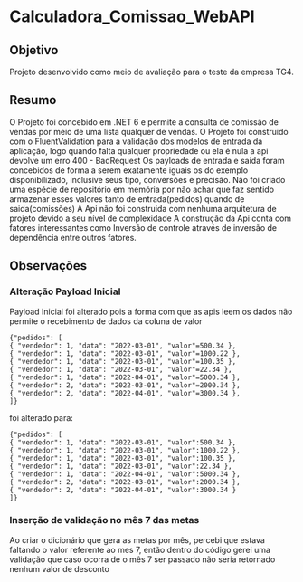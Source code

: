 # Calculadora_Comissao_WebAPI

## Objetivo
Projeto desenvolvido como meio de avaliação para o teste da empresa TG4.

## Resumo
O Projeto foi concebido em .NET 6 e permite a consulta de comissão de vendas por meio de uma lista qualquer de vendas.
O Projeto foi construido com o FluentValidation para a validação dos modelos de entrada da aplicação, logo quando falta qualquer propriedade ou ela é nula a api devolve um erro 400 - BadRequest
Os payloads de entrada e saída foram concebidos de forma a serem exatamente iguais os do exemplo disponibilizado, inclusive seus tipo, conversões e precisão.
Não foi criado uma espécie de repositório em memória por não achar que faz sentido armazenar esses valores tanto de entrada(pedidos) quando de saida(comissões)
A Api não foi construida com nenhuma arquitetura de projeto devido a seu nível de complexidade
A construção da Api conta com fatores interessantes como Inversão de controle através de inversão de dependência entre outros fatores.


## Observações 
### Alteração Payload Inicial
Payload Inicial foi alterado pois a forma com que as apis leem os dados não permite o recebimento de dados da coluna de valor 

```
{"pedidos": [
{ "vendedor": 1, "data": "2022-03-01", "valor"=500.34 },
{ "vendedor": 1, "data": "2022-03-01", "valor"=1000.22 },
{ "vendedor": 1, "data": "2022-03-01", "valor"=100.35 },
{ "vendedor": 1, "data": "2022-03-01", "valor"=22.34 },
{ "vendedor": 1, "data": "2022-04-01", "valor"=5000.34 },
{ "vendedor": 2, "data": "2022-03-01", "valor"=2000.34 },
{ "vendedor": 2, "data": "2022-04-01", "valor"=3000.34 },
]}

```

foi alterado para: 

```
{"pedidos": [
{ "vendedor": 1, "data": "2022-03-01", "valor":500.34 },
{ "vendedor": 1, "data": "2022-03-01", "valor":1000.22 },
{ "vendedor": 1, "data": "2022-03-01", "valor":100.35 },
{ "vendedor": 1, "data": "2022-03-01", "valor":22.34 },
{ "vendedor": 1, "data": "2022-04-01", "valor":5000.34 },
{ "vendedor": 2, "data": "2022-03-01", "valor":2000.34 },
{ "vendedor": 2, "data": "2022-04-01", "valor":3000.34 }
]}

```

### Inserção de validação no mês 7 das metas
Ao criar o dicionário que gera as metas por mês, percebi que estava faltando o valor referente ao mes 7, então dentro do código gerei uma validação que caso ocorra de o mês 7 ser passado não seria retornado nenhum valor de desconto







